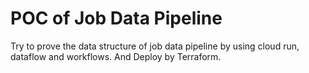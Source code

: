 # POC of Job Data Pipeline

Try to prove the data structure of job data pipeline by using cloud run, dataflow and workflows. And Deploy by Terraform.